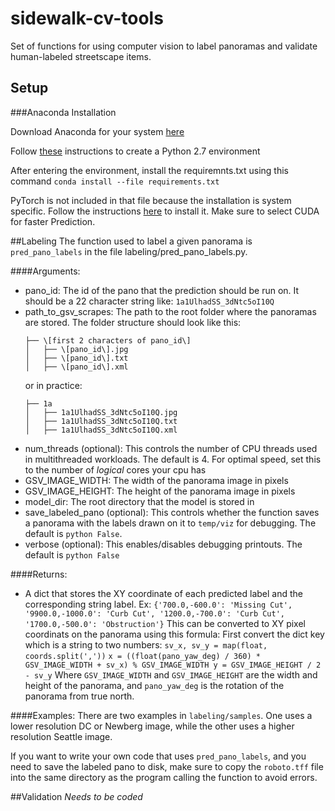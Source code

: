 # sidewalk-cv-tools
Set of functions for using computer vision to label panoramas and validate human-labeled streetscape items.

## Setup
###Anaconda Installation

Download Anaconda for your system [here](https://www.anaconda.com/distribution/)

Follow [these](https://docs.anaconda.com/anaconda/user-guide/tasks/switch-environment/) instructions to create a Python 2.7 environment

After entering the environment, install the requiremnts.txt using this command ```conda install --file requirements.txt```

PyTorch is not included in that file because the installation is system specific. Follow the instructions [here](https://pytorch.org/get-started/locally/) to install it. Make sure to select CUDA for faster Prediction.

##Labeling
The function used to label a given panorama is ```pred_pano_labels``` in the file labeling/pred_pano_labels.py.

####Arguments:
- pano_id: The id of the pano that the prediction should be run on. It should be a 22 character string like: ```1a1UlhadSS_3dNtc5oI10Q```
- path\_to\_gsv\_scrapes: The path to the root folder where the panoramas are stored. The folder structure should look like this:
	```
	├── \[first 2 characters of pano_id\]
	│   ├── \[pano_id\].jpg
	│   ├── \[pano_id\].txt
	│   ├── \[pano_id\].xml
	```
	or in practice:
	```
	├── 1a
	│   ├── 1a1UlhadSS_3dNtc5oI10Q.jpg
	│   ├── 1a1UlhadSS_3dNtc5oI10Q.txt
	│   ├── 1a1UlhadSS_3dNtc5oI10Q.xml
	```
- num_threads (optional): This controls the number of CPU threads used in multithreaded workloads. The default is 4. For optimal speed, set this to the number of *logical* cores your cpu has
- GSV_IMAGE_WIDTH: The width of the panorama image in pixels
- GSV_IMAGE_HEIGHT: The height of the panorama image in pixels
- model_dir: The root directory that the model is stored in
- save_labeled_pano (optional): This controls whether the function saves a panorama with the labels drawn on it to ```temp/viz``` for debugging. The default is ```python False```.
- verbose (optional): This enables/disables debugging printouts. The default is ```python False```

####Returns:
- A dict that stores the XY coordinate of each predicted label and the corresponding string label. Ex:
		```{'700.0,-600.0': 'Missing Cut', '9900.0,-1000.0': 'Curb Cut', '1200.0,-700.0': 'Curb Cut', '1700.0,-500.0': 'Obstruction'}```
		This can be converted to XY pixel coordinats on the panorama using this formula:
			First convert the dict key which is a string to two numbers: ```sv_x, sv_y = map(float, coords.split(','))```
			```
			x = ((float(pano_yaw_deg) / 360) * GSV_IMAGE_WIDTH + sv_x) % GSV_IMAGE_WIDTH
    		y = GSV_IMAGE_HEIGHT / 2 - sv_y
    		```
    		Where ```GSV_IMAGE_WIDTH``` and ```GSV_IMAGE_HEIGHT``` are the width and height of the panorama, and ```pano_yaw_deg``` is the rotation of the panorama from true north.

####Examples:
There are two examples in ```labeling/samples```. One uses a lower resolution DC or Newberg image, while the other uses a higher resolution Seattle image.

If you want to write your own code that uses ```pred_pano_labels```, and you need to save the labeled pano to disk, make sure to copy the ```roboto.tff``` file into the same directory as the program calling the function to avoid errors.

##Validation
_Needs to be coded_